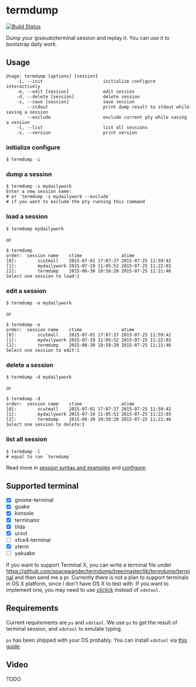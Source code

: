 # termdump

[![Build Status](https://travis-ci.org/spacewander/termdump.svg?branch=master)](http://travis-ci.org/spacewander/termdump)

Dump your (pseudo)terminal session and replay it. You can use it to bootstrap daily work.

## Usage

```shell
Usage: termdump [options] [session]
    -i, --init                       initialize configure interactively
    -e, --edit [session]             edit session
    -d, --delete [session]           delete session
    -s, --save [session]             save session
        --stdout                     print dump result to stdout while saving a session
        --exclude                    exclude current pty while saving a session
    -l, --list                       list all sessions
    -v, --version                    print version
```

### initialize configure

```shell
$ termdump -i
```

### dump a session

```shell
$ termdump -s mydailywork
Enter a new session name:
# or `termdump -s mydailywork --exclude`
# if you want to exclude the pty running this command
```

### load a session

```shell
$ termdump mydailywork
```

or

```shell
$ termdump
order:  session name    ctime               atime
[0]:        scutmall    2015-07-01 17:07:37 2015-07-25 11:59:42
[1]:        mydailywork 2015-07-19 11:05:52 2015-07-25 11:22:03
[2]:        termdump    2015-06-30 10:58:20 2015-07-25 11:21:46
Select one session to load:1
```

### edit a session

```shell
$ termdump -e mydailywork
```

or

```shell
$ termdump -e
order:  session name    ctime               atime
[0]:        scutmall    2015-07-01 17:07:37 2015-07-25 11:59:42
[1]:        mydailywork 2015-07-19 11:05:52 2015-07-25 11:22:03
[2]:        termdump    2015-06-30 10:58:20 2015-07-25 11:21:46
Select one session to edit:1
```

### delete a session

```shell
$ termdump -d mydailywork
```

or

```shell
$ termdump -d
order:  session name    ctime               atime
[0]:        scutmall    2015-07-01 17:07:37 2015-07-25 11:59:42
[1]:        mydailywork 2015-07-19 11:05:52 2015-07-25 11:22:03
[2]:        termdump    2015-06-30 10:58:20 2015-07-25 11:21:46
Select one session to delete:1
```

### list all session

```shell
$ termdump -l
# equal to run `termdump`
```

Read more in [session syntax and examples](sessions.md) and [configure](configure.md).

## Supported terminal

- [x] gnome-terminal
- [x] guake
- [x] konsole
- [x] terminator
- [x] tilda
- [x] urxvt
- [ ] xfce4-terminal
- [x] xterm
- [ ] yakuake

If you want to support Terminal X, you can write a terminal file under
https://github.com/spacewander/termdump/tree/master/lib/termdump/terminal and then send me a pr.
Currently there is not a plan to support terminals in OS X platform, since I don't have OS X to test with.
If you want to implement one, you may need to use [cliclick](https://github.com/BlueM/cliclick) instead of `xdotool`.

## Requirements

Current requirements are `ps` and `xdotool`.
We use `ps` to get the result of terminal session, and `xdotool` to emulate typing.

`ps` has been shipped with your OS probably.
You can install `xdotool` via [this guide](http://www.semicomplete.com/projects/xdotool/#idp9392).

## Video

TODO
